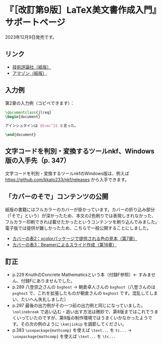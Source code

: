 # 『［改訂第9版］LaTeX美文書作成入門』サポートページ

2023年12月9日発売です。

## リンク

* [技術評論社（紙版）](https://gihyo.jp/book/2023/978-4-297-13889-9)
* [アマゾン（紙版）](https://www.amazon.co.jp/dp/4297138891)

## 入力例

第2章の入力例（コピペできます）：

```latex
\documentclass{jlreq}
\begin{document}

アインシュタインは $E=mc^2$ と言った。

\end{document}
```

## 文字コードを判別・変換するツールnkf、Windows版の入手先（p. 347）

文字コードを判別・変換するツールnkfのWindows版は、例えば https://github.com/kkato233/nkf/releases から入手できます。

## 「カバーのそで」コンテンツの公開

紙版の書籍にはフルカラーのカバーが掛かっています。カバーの折り込み部分（「そで」という）が深かったため、本文の2色刷りでは表現しきれなかった、フルカラー印刷できれば載せたかったというコンテンツを刷り込んでみました。電子版では提供が難しかったため、こちらで一般公開することにしました。

* [カバーの表2：xcolorパッケージで提供される色の見本（第7章）](covers/cover-hyo2.pdf)
* [カバーの表3：Beamerによるスライド作成（第18章）](covers/cover-hyo3.pdf)

## 訂正

* p.229 KnuthのConcrete Mathematicsという本（付録F参照）← すみません、付録Fにありませんでした。
* p.289 八登崇之さんの `bxghost` → 朝倉卓人さんの `bxghost`（八登さんのは `pxghost` で、これを拡張したものが朝倉さんの `bxghost` です。混乱してしまい、たいへん失礼しました）
* p.297 最後の出力例がその一つ前の出力例と同じになっていました。`\nolinebreak` で追い込む・追い出す方法は微妙で、第8版まではこれでうまくいっていたのですが、第9版の制作環境ではうまくいかなかったようです。その次の例のように `\kanjiskip` を調節してください。
* p.383 `\usepackage{mathcomp}` を使えば `\text...` を `tc...` → `\usepackage{mathcomp}` を使えば `\text...` を `\tc...`
